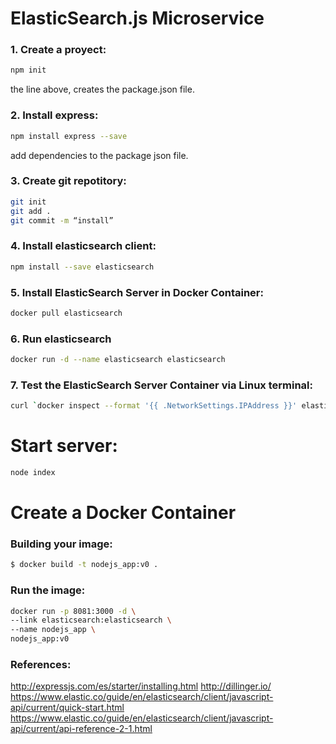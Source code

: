 # ElasticSearch.js Microservice

### 1. Create a proyect:

```sh
npm init
```

the line above, creates the package.json file.

### 2. Install express:

```sh
npm install express --save
```

add dependencies to the package json file.

### 3. Create git repotitory:

```sh
git init
git add .
git commit -m “install”
```

### 4. Install elasticsearch client:

```sh
npm install --save elasticsearch
```

### 5. Install ElasticSearch Server in Docker Container:

```sh
docker pull elasticsearch
```

### 6. Run elasticsearch

```sh
docker run -d --name elasticsearch elasticsearch
```

### 7. Test the ElasticSearch Server Container via Linux terminal:

```sh
curl `docker inspect --format '{{ .NetworkSettings.IPAddress }}' elasticsearch`':9200'
```

# Start server:

```sh
node index
```

# Create a Docker Container


### Building your image:
```sh
$ docker build -t nodejs_app:v0 .
```

### Run the image:
```sh
docker run -p 8081:3000 -d \
--link elasticsearch:elasticsearch \
--name nodejs_app \
nodejs_app:v0
```

### References:
http://expressjs.com/es/starter/installing.html
http://dillinger.io/
https://www.elastic.co/guide/en/elasticsearch/client/javascript-api/current/quick-start.html
https://www.elastic.co/guide/en/elasticsearch/client/javascript-api/current/api-reference-2-1.html
